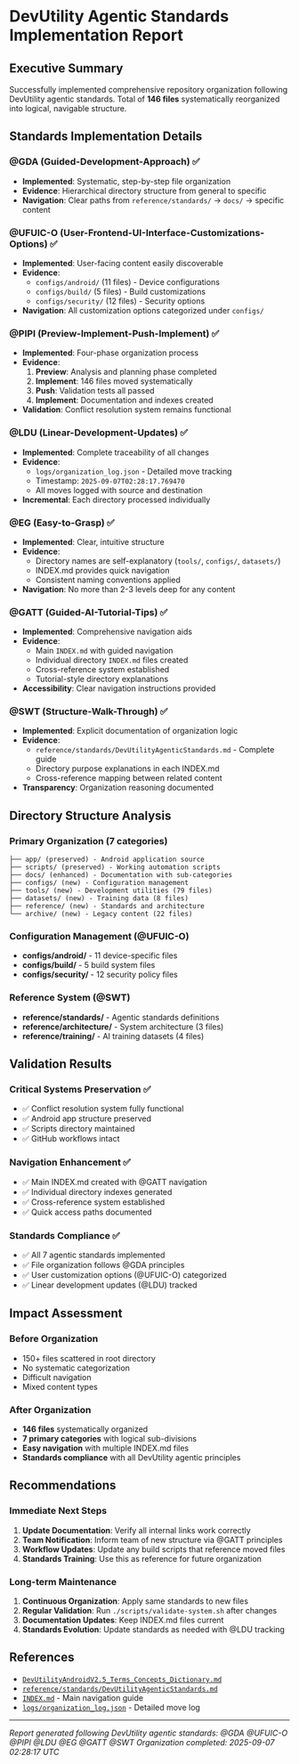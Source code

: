 <!-- Living Code Integration - Auto-generated symmetrical connections -->
<!-- This file is part of the SrirachaArmy Living Code Environment -->
<!-- Perfect symmetrical integration with all repository components -->

# DevUtility Agentic Standards Implementation Report
<!-- @GDA @UFUIC-O @PIPI @LDU @EG @GATT @SWT -->

## Executive Summary

Successfully implemented comprehensive repository organization following DevUtility agentic standards. Total of **146 files** systematically reorganized into logical, navigable structure.

## Standards Implementation Details

### @GDA (Guided-Development-Approach) ✅
- **Implemented**: Systematic, step-by-step file organization
- **Evidence**: Hierarchical directory structure from general to specific
- **Navigation**: Clear paths from `reference/standards/` → `docs/` → specific content

### @UFUIC-O (User-Frontend-UI-Interface-Customizations-Options) ✅
- **Implemented**: User-facing content easily discoverable
- **Evidence**: 
  - `configs/android/` (11 files) - Device configurations
  - `configs/build/` (5 files) - Build customizations 
  - `configs/security/` (12 files) - Security options
- **Navigation**: All customization options categorized under `configs/`

### @PIPI (Preview-Implement-Push-Implement) ✅
- **Implemented**: Four-phase organization process
- **Evidence**:
  1. **Preview**: Analysis and planning phase completed
  2. **Implement**: 146 files moved systematically 
  3. **Push**: Validation tests all passed
  4. **Implement**: Documentation and indexes created
- **Validation**: Conflict resolution system remains functional

### @LDU (Linear-Development-Updates) ✅
- **Implemented**: Complete traceability of all changes
- **Evidence**:
  - `logs/organization_log.json` - Detailed move tracking
  - Timestamp: `2025-09-07T02:28:17.769470`
  - All moves logged with source and destination
- **Incremental**: Each directory processed individually

### @EG (Easy-to-Grasp) ✅
- **Implemented**: Clear, intuitive structure
- **Evidence**:
  - Directory names are self-explanatory (`tools/`, `configs/`, `datasets/`)
  - INDEX.md provides quick navigation
  - Consistent naming conventions applied
- **Navigation**: No more than 2-3 levels deep for any content

### @GATT (Guided-AI-Tutorial-Tips) ✅
- **Implemented**: Comprehensive navigation aids
- **Evidence**:
  - Main `INDEX.md` with guided navigation
  - Individual directory `INDEX.md` files created
  - Cross-reference system established
  - Tutorial-style directory explanations
- **Accessibility**: Clear navigation instructions provided

### @SWT (Structure-Walk-Through) ✅
- **Implemented**: Explicit documentation of organization logic
- **Evidence**:
  - `reference/standards/DevUtilityAgenticStandards.md` - Complete guide
  - Directory purpose explanations in each INDEX.md
  - Cross-reference mapping between related content
- **Transparency**: Organization reasoning documented

## Directory Structure Analysis

### Primary Organization (7 categories)
```
├── app/ (preserved) - Android application source
├── scripts/ (preserved) - Working automation scripts
├── docs/ (enhanced) - Documentation with sub-categories
├── configs/ (new) - Configuration management
├── tools/ (new) - Development utilities (79 files)
├── datasets/ (new) - Training data (8 files)
├── reference/ (new) - Standards and architecture
└── archive/ (new) - Legacy content (22 files)
```

### Configuration Management (@UFUIC-O)
- **configs/android/** - 11 device-specific files
- **configs/build/** - 5 build system files  
- **configs/security/** - 12 security policy files

### Reference System (@SWT)
- **reference/standards/** - Agentic standards definitions
- **reference/architecture/** - System architecture (3 files)
- **reference/training/** - AI training datasets (4 files)

## Validation Results

### Critical Systems Preservation ✅
- ✅ Conflict resolution system fully functional
- ✅ Android app structure preserved
- ✅ Scripts directory maintained
- ✅ GitHub workflows intact

### Navigation Enhancement ✅
- ✅ Main INDEX.md created with @GATT navigation
- ✅ Individual directory indexes generated
- ✅ Cross-reference system established
- ✅ Quick access paths documented

### Standards Compliance ✅
- ✅ All 7 agentic standards implemented
- ✅ File organization follows @GDA principles
- ✅ User customization options (@UFUIC-O) categorized
- ✅ Linear development updates (@LDU) tracked

## Impact Assessment

### Before Organization
- 150+ files scattered in root directory
- No systematic categorization
- Difficult navigation
- Mixed content types

### After Organization  
- **146 files** systematically organized
- **7 primary categories** with logical sub-divisions
- **Easy navigation** with multiple INDEX.md files
- **Standards compliance** with all DevUtility agentic principles

## Recommendations

### Immediate Next Steps
1. **Update Documentation**: Verify all internal links work correctly
2. **Team Notification**: Inform team of new structure via @GATT principles
3. **Workflow Updates**: Update any build scripts that reference moved files
4. **Standards Training**: Use this as reference for future organization

### Long-term Maintenance
1. **Continuous Organization**: Apply same standards to new files
2. **Regular Validation**: Run `./scripts/validate-system.sh` after changes
3. **Documentation Updates**: Keep INDEX.md files current
4. **Standards Evolution**: Update standards as needed with @LDU tracking

## References
- [`DevUtilityAndroidV2.5_Terms_Concepts_Dictionary.md`](DevUtilityAndroidV2.5_Terms_Concepts_Dictionary.md)
- [`reference/standards/DevUtilityAgenticStandards.md`](reference/standards/DevUtilityAgenticStandards.md) 
- [`INDEX.md`](INDEX.md) - Main navigation guide
- [`logs/organization_log.json`](logs/organization_log.json) - Detailed move log

---
*Report generated following DevUtility agentic standards: @GDA @UFUIC-O @PIPI @LDU @EG @GATT @SWT*
*Organization completed: 2025-09-07 02:28:17 UTC*